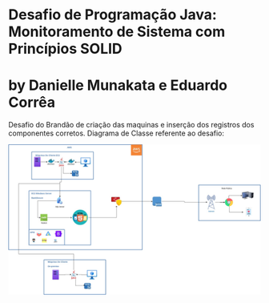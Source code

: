 # Desafio de Programação Java: Monitoramento de Sistema com Princípios SOLID 
# by Danielle Munakata e Eduardo Corrêa 

Desafio do Brandão de criação das maquinas e inserção dos registros dos componentes corretos.
Diagrama de Classe referente ao desafio: 

<img src="Diagrama_de_arquitetura (3).jpg">
